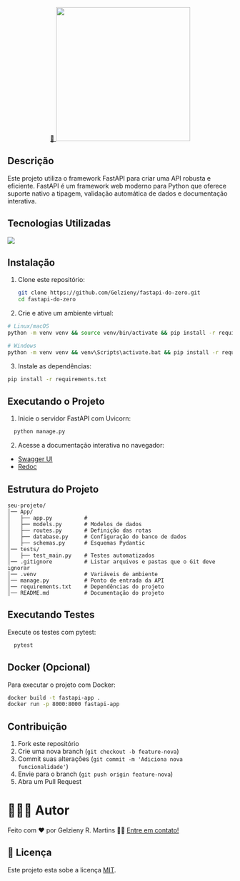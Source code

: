 <p align="center">
  <a href="#">
    🔗 <img src="https://github.com/Gelzieny/fastapi-do-zero/blob/main/.github/img/fast-api.png?raw=true" width="300" />
  </a>
</p>


## Descrição
Este projeto utiliza o framework FastAPI para criar uma API robusta e eficiente. FastAPI é um framework web moderno para Python que oferece suporte nativo a tipagem, validação automática de dados e documentação interativa.

## Tecnologias Utilizadas

<a href="https://skillicons.dev">
  <img src="https://skillicons.dev/icons?i=git,vscode,fastapi,postgres,python,uvicorn" />
</a>


## Instalação

1. Clone este repositório:
   ```bash
   git clone https://github.com/Gelzieny/fastapi-do-zero.git
   cd fastapi-do-zero
   ```

2. Crie e ative um ambiente virtual:
  ```bash
  # Linux/macOS
  python -m venv venv && source venv/bin/activate && pip install -r requirements.txt 

  # Windows
  python -m venv venv && venv\Scripts\activate.bat && pip install -r requirements.txt     
  ```

3. Instale as dependências:
  ```bash
  pip install -r requirements.txt
  ```

## Executando o Projeto
1. Inicie o servidor FastAPI com Uvicorn:
  ```bash 
    python manage.py
  ```
2. Acesse a documentação interativa no navegador:
  
  - [Swagger UI](http://127.0.0.1:5092/docs)
  - [Redoc](http://127.0.0.1:5092/redoc)

## Estrutura do Projeto
```
seu-projeto/
│── App/
│   ├── app.py          # 
│   ├── models.py       # Modelos de dados
│   ├── routes.py       # Definição das rotas
│   ├── database.py     # Configuração do banco de dados
│   ├── schemas.py      # Esquemas Pydantic
│── tests/
│   ├── test_main.py    # Testes automatizados
│── .gitignore          # Listar arquivos e pastas que o Git deve ignorar
│── .venv               # Variáveis de ambiente
│── manage.py           # Ponto de entrada da API
│── requirements.txt    # Dependências do projeto
│── README.md           # Documentação do projeto
```

## Executando Testes
Execute os testes com pytest:
```bash
  pytest
```

## Docker (Opcional)
Para executar o projeto com Docker:
```bash
docker build -t fastapi-app .
docker run -p 8000:8000 fastapi-app
```

## Contribuição
1. Fork este repositório
2. Crie uma nova branch (`git checkout -b feature-nova`)
3. Commit suas alterações (`git commit -m 'Adiciona nova funcionalidade'`)
4. Envie para o branch (`git push origin feature-nova`)
5. Abra um Pull Request

# 🧑🏻‍💻 Autor

Feito com ❤️ por Gelzieny R. Martins 👋🏽 [Entre em contato!](https://www.linkedin.com/in/gelzieny-r-martins-180551106/)

## 📝 Licença

Este projeto esta sobe a licença [MIT](./LICENSE).
